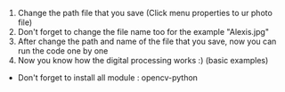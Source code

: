 1. Change the path file that you save (Click menu properties to ur photo file)
2. Don't forget to change the file name too for the example "Alexis.jpg"
3. After change the path and name of the file that you save, now you can run the code one by one
4. Now you know how the digital processing works :) (basic examples)

- Don't forget to install all module : opencv-python
